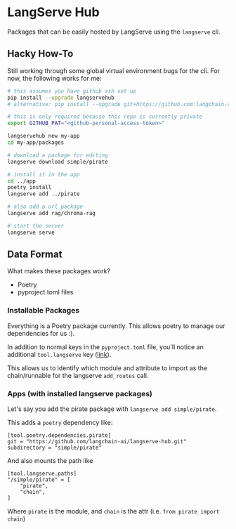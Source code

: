 # LangServe Hub

Packages that can be easily hosted by LangServe using the `langserve` cli.

## Hacky How-To

Still working through some global virtual environment bugs for the cli. For now, the following works for me:
```bash
# this assumes you have github ssh set up
pip install --upgrade langservehub
# alternative: pip install --upgrade git+https://github.com:langchain-ai/langserve-hub.git#subdirectory=cli

# this is only required because this repo is currently private
export GITHUB_PAT="<github-personal-access-token>"

langservehub new my-app
cd my-app/packages

# download a package for editing
langserve download simple/pirate

# install it in the app
cd ../app
poetry install
langserve add ../pirate

# also add a url package
langserve add rag/chroma-rag

# start the server
langserve serve
```

## Data Format

What makes these packages work?

- Poetry
- pyproject.toml files

### Installable Packages

Everything is a Poetry package currently. This allows poetry to manage our dependencies for us :).

In addition to normal keys in the `pyproject.toml` file, you'll notice an additional `tool.langserve` key ([link](https://github.com/langchain-ai/langserve-hub/blob/main/simple/pirate/pyproject.toml#L13-L15)).

This allows us to identify which module and attribute to import as the chain/runnable for the langserve `add_routes` call.

### Apps (with installed langserve packages)

Let's say you add the pirate package with `langserve add simple/pirate`.

This adds a `poetry` dependency like:
```
[tool.poetry.dependencies.pirate]
git = "https://github.com/langchain-ai/langserve-hub.git"
subdirectory = "simple/pirate"
```

And also mounts the path like
```
[tool.langserve.paths]
"/simple/pirate" = [
    "pirate",
    "chain",
]
```
Where `pirate` is the module, and `chain` is the attr (i.e. `from pirate import chain`)